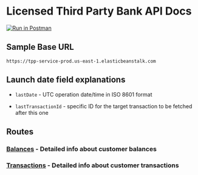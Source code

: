 # Licensed Third Party Bank API Docs

[![Run in Postman](https://run.pstmn.io/button.svg)](https://documenter.getpostman.com/view/16055227/Tzz8tJ7k)

## Sample Base URL

`https://tpp-service-prod.us-east-1.elasticbeanstalk.com`

## Launch date field explanations

* `lastDate` -  UTC operation date/time in ISO 8601 format

* `lastTransactionId` - specific ID for the target transaction to be fetched after this one

## Routes

### [Balances](balances) - Detailed info about customer balances

### [Transactions](transactions) - Detailed info about customer transactions
